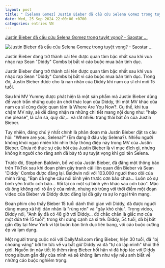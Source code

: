 ```yaml
---
layout: post
title: " [Selena Gomez] Justin Bieber đã cầu cứu Selena Gomez trong tuyệt vọng? - Saostar ..."
date: Wed, 25 Sep 2024 22:00:00 +0700
categories: entries VN
---
```

[Justin Bieber đã cầu cứu Selena Gomez trong tuyệt vọng? - Saostar ...](https://www.saostar.vn/am-nhac/justin-bieber-da-cau-cuu-selena-gomez-trong-tuyet-vong-202409251555062341.html)

![Justin Bieber đã cầu cứu Selena Gomez trong tuyệt vọng? - Saostar ...](https://ss-images.saostar.vn/fb1200png_2/2024/9/25/pc/1727254024315/bumm818ab51-54znvfu4od2-1lbq1y8toc3.jpg/fbsscover.png)

Justin Bieber đang trở thành cái tên được quan tâm bậc nhất sau khi vua nhạc rap Sean "Diddy" Combs bị bắt vì cáo buộc mua bán tình dục.

Justin Bieber đang trở thành cái tên được quan tâm bậc nhất sau khi vua nhạc rap Sean "Diddy" Combs bị bắt vì cáo buộc mua bán tình dục. Trong đó, Justin Bieber được cho là nạn nhân của Diddy khi nam ca sĩ chỉ mới 15 tuổi.

Sau khi MV Yummy được phát hiện là một sản phẩm mà Justin Bieber dùng để vạch trần những cuộc ăn chơi thác loạn của Diddy, thì một MV khác của nam ca sĩ cũng được quan tâm là Where Are You Now?. Cụ thể, khi tua chậm MV này, sẽ dễ dàng nhận ra những chi tiết mang nội dung như: "help me please", lá cần sa, quỷ dữ,... và rất nhiều trạng thái bất ổn của Justin Bieber.

Tuy nhiên, đáng chú ý nhất chính là phân đoạn mà Justin Bieber đặt ra câu hỏi: "Where are you, Selena?" (Em đang ở đâu vậy Selena?). Nhiều người không khỏi ngạc nhiên khi nhìn thấy thông điệp này trong MV của Justin Bieber. Chưa rõ thực sự câu hỏi của Justin Bieber là vì mục đích gì, nhưng không ít người cho rằng anh đã bày tỏ sự tuyệt vọng khi gọi tên Selena.

Trước đó, Stephen Baldwin, bố vợ của Justin Bieber, đã đăng một thông báo trên TikTok sau khi đoạn phim gây tranh cãi liên quan đến Bieber và Sean 'Diddy' Combs được đăng lại. Baldwin nói với 103.000 người theo dõi của mình rằng, "Bạn đã nghe câu nói bình yên trước cơn bão chưa... Luôn có sự bình yên trước cơn bão... Rồi lại có một sự bình yên khác sau cơn bão". Mặc dù ông không nói rõ ẩn ý của mình, nhưng nó trùng với thời điểm một đoạn video của Bieber và Diddy được đăng lại đã gây ra sự lo ngại trên mạng.

Đoạn phim cho thấy Bieber 15 tuổi dành thời gian với Diddy, đã được người dùng mạng xã hội dán nhãn là "rùng rợn" và "gây khó chịu". Trong video, Diddy nói, "Anh ấy đã có 48 giờ với Diddy... đó chắc chắn là giấc mơ của một đứa trẻ 15 tuổi", trong khi đứng cạnh ca sĩ trẻ. Diddy, 54 tuổi, đã bị bắt gần đây tại New York vì tội buôn bán tình dục liên bang, với cáo buộc cưỡng ép và lạm dụng.

Một người trong cuộc nói với DailyMail.com rằng Bieber, hiện 30 tuổi, đã "bị choáng váng" bởi tin tức về vụ bắt giữ Diddy và đã "tự cô lập mình" khỏi thế giới. Nguồn tin này tiết lộ thêm rằng Bieber hối hận vì đã hợp tác với Diddy trong album gần đây của mình và sẽ không làm như vậy nếu anh biết về những cáo buộc nghiêm trọng.


